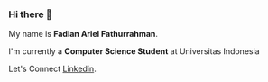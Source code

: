 ### Hi there 👋

My name is **Fadlan Ariel Fathurrahman**.<br>

I'm currently a **Computer Science Student** at Universitas Indonesia<br>

Let's Connect [Linkedin](www.linkedin.com/in/fadlan-ariel-fathurrahman).
